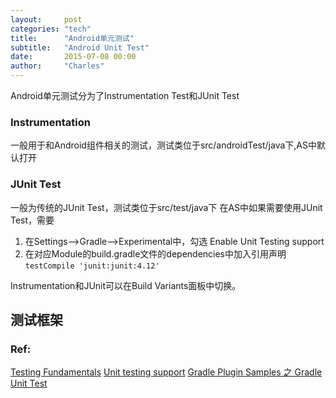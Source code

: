 ```yaml
---
layout:     post
categories: "tech"
title:      "Android单元测试"
subtitle:   "Android Unit Test"
date:       2015-07-08 00:00
author:     "Charles"
---
```


Android单元测试分为了Instrumentation Test和JUnit Test

### Instrumentation
一般用于和Android组件相关的测试，测试类位于src/androidTest/java下,AS中默认打开

### JUnit Test
一般为传统的JUnit Test，测试类位于src/test/java下
在AS中如果需要使用JUnit Test，需要
1. 在Settings-->Gradle-->Experimental中，勾选 Enable Unit Testing support
2. 在对应Module的build.gradle文件的dependencies中加入引用声明`testCompile 'junit:junit:4.12'`

Instrumentation和JUnit可以在Build Variants面板中切换。

## 测试框架

### Ref:
[Testing Fundamentals](http://developer.android.com/tools/testing/testing_android.html)
[Unit testing support](http://tools.android.com/tech-docs/unit-testing-support)
[Gradle Plugin Samples 之 Gradle Unit Test](http://ask.android-studio.org/?/article/44)
